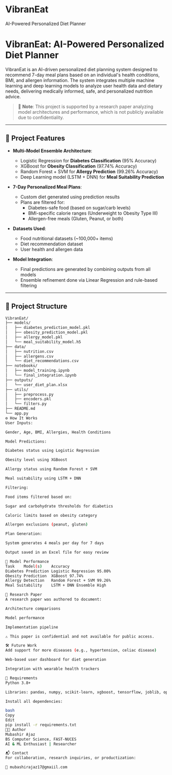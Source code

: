 # VibranEat
 AI-Powered Personalized Diet Planner
# VibranEat: AI-Powered Personalized Diet Planner

VibranEat is an AI-driven personalized diet planning system designed to recommend 7-day meal plans based on an individual's health conditions, BMI, and allergen information. The system integrates multiple machine learning and deep learning models to analyze user health data and dietary needs, delivering medically informed, safe, and personalized nutrition advice.

> 🧠 **Note**: This project is supported by a research paper analyzing model architectures and performance, which is not publicly available due to confidentiality.

---

## 🧩 Project Features

- **Multi-Model Ensemble Architecture**:
  - Logistic Regression for **Diabetes Classification** (95% Accuracy)
  - XGBoost for **Obesity Classification** (97.74% Accuracy)
  - Random Forest + SVM for **Allergy Prediction** (99.26% Accuracy)
  - Deep Learning model (LSTM + DNN) for **Meal Suitability Prediction**

- **7-Day Personalized Meal Plans**:
  - Custom diet generated using prediction results
  - Plans are filtered for:
    - Diabetes-safe food (based on sugar/carb levels)
    - BMI-specific calorie ranges (Underweight to Obesity Type III)
    - Allergen-free meals (Gluten, Peanut, or both)

- **Datasets Used**:
  - Food nutritional datasets (~100,000+ items)
  - Diet recommendation dataset
  - User health and allergen data

- **Model Integration**:
  - Final predictions are generated by combining outputs from all models
  - Ensemble refinement done via Linear Regression and rule-based filtering

---

## 📁 Project Structure

```bash
VibranEat/
├── models/
│   ├── diabetes_prediction_model.pkl
│   ├── obesity_prediction_model.pkl
│   ├── allergy_model.pkl
│   └── meal_suitability_model.h5
├── data/
│   ├── nutrition.csv
│   ├── allergens.csv
│   └── diet_recommendations.csv
├── notebooks/
│   ├── model_training.ipynb
│   └── final_integration.ipynb
├── outputs/
│   └── user_diet_plan.xlsx
├── utils/
│   ├── preprocess.py
│   ├── encoders.pkl
│   └── filters.py
├── README.md
└── app.py
⚙️ How It Works
User Inputs:

Gender, Age, BMI, Allergies, Health Conditions

Model Predictions:

Diabetes status using Logistic Regression

Obesity level using XGBoost

Allergy status using Random Forest + SVM

Meal suitability using LSTM + DNN

Filtering:

Food items filtered based on:

Sugar and carbohydrate thresholds for diabetics

Caloric limits based on obesity category

Allergen exclusions (peanut, gluten)

Plan Generation:

System generates 4 meals per day for 7 days

Output saved in an Excel file for easy review

🧪 Model Performance
Task	Model(s)	Accuracy
Diabetes Prediction	Logistic Regression	95.00%
Obesity Prediction	XGBoost	97.74%
Allergy Detection	Random Forest + SVM	99.26%
Meal Suitability	LSTM + DNN Ensemble	High

🔐 Research Paper
A research paper was authored to document:

Architecture comparisons

Model performance

Implementation pipeline

⚠️ This paper is confidential and not available for public access.

🛠️ Future Work
Add support for more diseases (e.g., hypertension, celiac disease)

Web-based user dashboard for diet generation

Integration with wearable health trackers

📌 Requirements
Python 3.8+

Libraries: pandas, numpy, scikit-learn, xgboost, tensorflow, joblib, openpyxl

Install all dependencies:

bash
Copy
Edit
pip install -r requirements.txt
🧑‍💻 Author
Mubashir Ajaz
BS Computer Science, FAST-NUCES
AI & ML Enthusiast | Researcher

📬 Contact
For collaboration, research inquiries, or productization:

📧 mubashirajaz17@gmaiil.com

